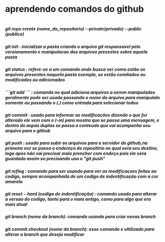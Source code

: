 #

<h1>aprendendo comandos do github</h1>

#
<h5>git repo create (nome_do_repositorio) --private(privado) --public (publico)</h5>
<h5>git init   : inicializar a pasta criando o arquivo git responsavel pelo versionamento e manipulacao dos arquivos presestes sobre aquela pasta</h5>
<h5>git status : refere-se a um comando onde busca ver como estão os arquivos presentes naquela pasta exemplo, se estão comitados ou modificados ou adicionados </h5>
<h5>```git add ```   : comando no qual adiciona arquivos a serem manipulados geralmente pode ser usado passando o nome do arquivo para manipulalo somente ou passando o (.) como entrada para selecionar todos</h5>
<h5>git commit : usado para informar as modificações dizendo o que foi alterado  ele vem com o (-m) para mostra que se passa uma mensagem, e dentro do aspas duplas se passa o conteudo que vai acompanha seu arquivo para o github </h5>
<h5>git push   : usado para subir os arquivos para o servidor do github,na primeira vez se passa o endereço do repositirio no qual sera seu destino, logo apos não vai precisar mais prencher com endeço pois ele sera guardado assim so precisando usa o "git push"</h5>
<h5>git reflog : comando para ser usando para ver as modificaçoes feitas ao codigo, sempre acompanhada de um codigo de indentificação com a cor amarela</h5>
<h5>git reset --hard (codigo de indentificação) : comando usado para alterar a versao do codigo, tanto para o mais antigo, como para algo que era mais atual </h5>
<h5>git branch (nome da branch): comando usando para criar novas branch </h5>
<h5>git commit checkout (nome da branch): esse comando e ultilizado para alterar a branch que deseja modificar</h5>
